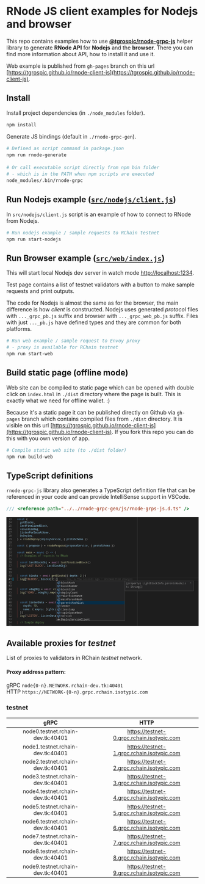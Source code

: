 # RNode JS client examples for Nodejs and browser

This repo contains examples how to use [**@tgrospic/rnode-grpc-js**](https://github.com/tgrospic/rnode-grpc-js) helper library to generate **RNode API** for **Nodejs** and the **browser**. There you can find more information about API, how to install it and use it. 

Web example is published from `gh-pages` branch on this url [https://tgrospic.github.io/rnode-client-js](https://tgrospic.github.io/rnode-client-js).

## Install

Install project dependencies (in `./node_modules` folder).

```sh
npm install
```
Generate JS bindings (default in `./rnode-grpc-gen`).

```sh
# Defined as script command in package.json
npm run rnode-generate

# Or call executable script directly from npm bin folder
# - which is in the PATH when npm scripts are executed
node_modules/.bin/rnode-grpc
```
## Run **Nodejs example** ([`src/nodejs/client.js`](src/nodejs/client.js))

In `src/nodejs/client.js` script is an example of how to connect to RNode from Nodejs.

```sh
# Run nodejs example / sample requests to RChain testnet
npm run start-nodejs
```
## Run **Browser example** ([`src/web/index.js`](src/web/index.js))

This will start local Nodejs dev server in watch mode [http://localhost:1234](http://localhost:1234).

Test page contains a list of testnet validators with a button to make sample requests and print outputs.

The code for Nodejs is almost the same as for the browser, the main difference is how _client_ is constructed. Nodejs uses generated _protocol_ files with `..._grpc_pb.js` suffix and browser with `..._grpc_web_pb.js` suffix. Files with just `..._pb.js` have defined types and they are common for both platforms.

```sh
# Run web example / sample request to Envoy proxy
# - proxy is available for RChain testnet
npm run start-web
```
## Build static page (offline mode)

Web site can be compiled to static page which can be opened with double click on `index.html` in `./dist` directory where the page is built. This is exactly what we need for offline wallet. :)

Because it's a static page it can be published directly on Github via `gh-pages` branch which contains compiled files from `./dist` directory. It is visible on this url [https://tgrospic.github.io/rnode-client-js](https://tgrospic.github.io/rnode-client-js). If you fork this repo you can do this with you own version of app.

```sh
# Compile static web site (to ./dist folder)
npm run build-web
```

## TypeScript definitions

`rnode-grpc-js` library also generates a TypeScript definition file that can be referenced in your code and can provide IntelliSense support in VSCode.

```typescript
/// <reference path="../../rnode-grpc-gen/js/rnode-grps-js.d.ts" />
```

![](docs/intellisense-vscode.png)

## Available proxies for _testnet_

List of proxies to validators in RChain _testnet_ network.

#### Proxy address pattern:

gRPC `node{0-n}.NETWORK.rchain-dev.tk:40401`  
HTTP `https://NETWORK-{0-n}.grpc.rchain.isotypic.com`

### testnet

| gRPC                              | HTTP
|:---------------------------------:|:-----------------------------------------:
| node0.testnet.rchain-dev.tk:40401 | https://testnet-0.grpc.rchain.isotypic.com
| node1.testnet.rchain-dev.tk:40401 | https://testnet-1.grpc.rchain.isotypic.com
| node2.testnet.rchain-dev.tk:40401 | https://testnet-2.grpc.rchain.isotypic.com
| node3.testnet.rchain-dev.tk:40401 | https://testnet-3.grpc.rchain.isotypic.com
| node4.testnet.rchain-dev.tk:40401 | https://testnet-4.grpc.rchain.isotypic.com
| node5.testnet.rchain-dev.tk:40401 | https://testnet-5.grpc.rchain.isotypic.com
| node6.testnet.rchain-dev.tk:40401 | https://testnet-6.grpc.rchain.isotypic.com
| node7.testnet.rchain-dev.tk:40401 | https://testnet-7.grpc.rchain.isotypic.com
| node8.testnet.rchain-dev.tk:40401 | https://testnet-8.grpc.rchain.isotypic.com
| node9.testnet.rchain-dev.tk:40401 | https://testnet-9.grpc.rchain.isotypic.com
